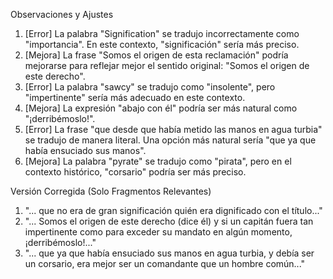 Observaciones y Ajustes

1. [Error] La palabra "Signification" se tradujo incorrectamente como "importancia". En este contexto, "significación" sería más preciso.
2. [Mejora] La frase "Somos el origen de esta reclamación" podría mejorarse para reflejar mejor el sentido original: "Somos el origen de este derecho".
3. [Error] La palabra "sawcy" se tradujo como "insolente", pero "impertinente" sería más adecuado en este contexto.
4. [Mejora] La expresión "abajo con él" podría ser más natural como "¡derribémoslo!".
5. [Error] La frase "que desde que había metido las manos en agua turbia" se tradujo de manera literal. Una opción más natural sería "que ya que había ensuciado sus manos".
6. [Mejora] La palabra "pyrate" se tradujo como "pirata", pero en el contexto histórico, "corsario" podría ser más preciso.

Versión Corregida (Solo Fragmentos Relevantes)

1. "... que no era de gran significación quién era dignificado con el título..."
2. "... Somos el origen de este derecho (dice él) y si un capitán fuera tan impertinente como para exceder su mandato en algún momento, ¡derribémoslo!..."
3. "... que ya que había ensuciado sus manos en agua turbia, y debía ser un corsario, era mejor ser un comandante que un hombre común..."
